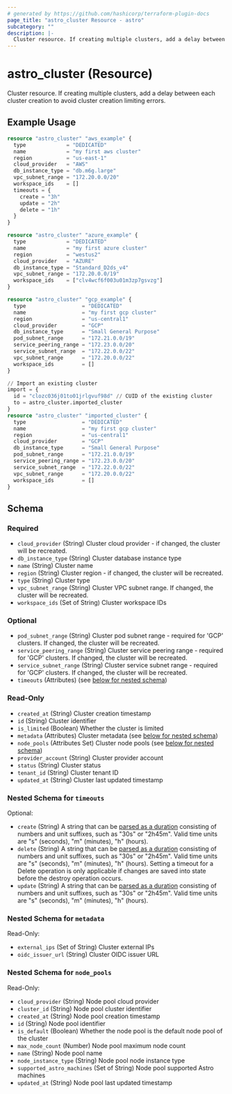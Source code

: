 ```yaml
---
# generated by https://github.com/hashicorp/terraform-plugin-docs
page_title: "astro_cluster Resource - astro"
subcategory: ""
description: |-
  Cluster resource. If creating multiple clusters, add a delay between each cluster creation to avoid cluster creation limiting errors.
---
```


# astro_cluster (Resource)

Cluster resource. If creating multiple clusters, add a delay between each cluster creation to avoid cluster creation limiting errors.

## Example Usage

```terraform
resource "astro_cluster" "aws_example" {
  type             = "DEDICATED"
  name             = "my first aws cluster"
  region           = "us-east-1"
  cloud_provider   = "AWS"
  db_instance_type = "db.m6g.large"
  vpc_subnet_range = "172.20.0.0/20"
  workspace_ids    = []
  timeouts = {
    create = "3h"
    update = "2h"
    delete = "1h"
  }
}

resource "astro_cluster" "azure_example" {
  type             = "DEDICATED"
  name             = "my first azure cluster"
  region           = "westus2"
  cloud_provider   = "AZURE"
  db_instance_type = "Standard_D2ds_v4"
  vpc_subnet_range = "172.20.0.0/19"
  workspace_ids    = ["clv4wcf6f003u01m3zp7gsvzg"]
}

resource "astro_cluster" "gcp_example" {
  type                  = "DEDICATED"
  name                  = "my first gcp cluster"
  region                = "us-central1"
  cloud_provider        = "GCP"
  db_instance_type      = "Small General Purpose"
  pod_subnet_range      = "172.21.0.0/19"
  service_peering_range = "172.23.0.0/20"
  service_subnet_range  = "172.22.0.0/22"
  vpc_subnet_range      = "172.20.0.0/22"
  workspace_ids         = []
}

// Import an existing cluster
import = {
  id = "clozc036j01to01jrlgvuf98d" // CUID of the existing cluster
  to = astro_cluster.imported_cluster
}
resource "astro_cluster" "imported_cluster" {
  type                  = "DEDICATED"
  name                  = "my first gcp cluster"
  region                = "us-central1"
  cloud_provider        = "GCP"
  db_instance_type      = "Small General Purpose"
  pod_subnet_range      = "172.21.0.0/19"
  service_peering_range = "172.23.0.0/20"
  service_subnet_range  = "172.22.0.0/22"
  vpc_subnet_range      = "172.20.0.0/22"
  workspace_ids         = []
}
```

<!-- schema generated by tfplugindocs -->
## Schema

### Required

- `cloud_provider` (String) Cluster cloud provider - if changed, the cluster will be recreated.
- `db_instance_type` (String) Cluster database instance type
- `name` (String) Cluster name
- `region` (String) Cluster region - if changed, the cluster will be recreated.
- `type` (String) Cluster type
- `vpc_subnet_range` (String) Cluster VPC subnet range. If changed, the cluster will be recreated.
- `workspace_ids` (Set of String) Cluster workspace IDs

### Optional

- `pod_subnet_range` (String) Cluster pod subnet range - required for 'GCP' clusters. If changed, the cluster will be recreated.
- `service_peering_range` (String) Cluster service peering range - required for 'GCP' clusters. If changed, the cluster will be recreated.
- `service_subnet_range` (String) Cluster service subnet range - required for 'GCP' clusters. If changed, the cluster will be recreated.
- `timeouts` (Attributes) (see [below for nested schema](#nestedatt--timeouts))

### Read-Only

- `created_at` (String) Cluster creation timestamp
- `id` (String) Cluster identifier
- `is_limited` (Boolean) Whether the cluster is limited
- `metadata` (Attributes) Cluster metadata (see [below for nested schema](#nestedatt--metadata))
- `node_pools` (Attributes Set) Cluster node pools (see [below for nested schema](#nestedatt--node_pools))
- `provider_account` (String) Cluster provider account
- `status` (String) Cluster status
- `tenant_id` (String) Cluster tenant ID
- `updated_at` (String) Cluster last updated timestamp

<a id="nestedatt--timeouts"></a>
### Nested Schema for `timeouts`

Optional:

- `create` (String) A string that can be [parsed as a duration](https://pkg.go.dev/time#ParseDuration) consisting of numbers and unit suffixes, such as "30s" or "2h45m". Valid time units are "s" (seconds), "m" (minutes), "h" (hours).
- `delete` (String) A string that can be [parsed as a duration](https://pkg.go.dev/time#ParseDuration) consisting of numbers and unit suffixes, such as "30s" or "2h45m". Valid time units are "s" (seconds), "m" (minutes), "h" (hours). Setting a timeout for a Delete operation is only applicable if changes are saved into state before the destroy operation occurs.
- `update` (String) A string that can be [parsed as a duration](https://pkg.go.dev/time#ParseDuration) consisting of numbers and unit suffixes, such as "30s" or "2h45m". Valid time units are "s" (seconds), "m" (minutes), "h" (hours).


<a id="nestedatt--metadata"></a>
### Nested Schema for `metadata`

Read-Only:

- `external_ips` (Set of String) Cluster external IPs
- `oidc_issuer_url` (String) Cluster OIDC issuer URL


<a id="nestedatt--node_pools"></a>
### Nested Schema for `node_pools`

Read-Only:

- `cloud_provider` (String) Node pool cloud provider
- `cluster_id` (String) Node pool cluster identifier
- `created_at` (String) Node pool creation timestamp
- `id` (String) Node pool identifier
- `is_default` (Boolean) Whether the node pool is the default node pool of the cluster
- `max_node_count` (Number) Node pool maximum node count
- `name` (String) Node pool name
- `node_instance_type` (String) Node pool node instance type
- `supported_astro_machines` (Set of String) Node pool supported Astro machines
- `updated_at` (String) Node pool last updated timestamp
